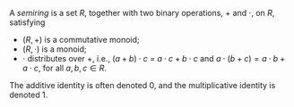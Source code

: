 A *semiring* is a set $R$, together with two binary operations, $+$ and $\cdot$, on $R$, satisfying

- $(R, +)$ is a commutative monoid;
- $(R, \cdot)$ is a monoid;
- $\cdot$ distributes over $+$, i.e., $(a+b) \cdot c$ = $a \cdot c + b \cdot c$ and $a \cdot (b+c) = a \cdot b + a \cdot c$, for all $a, b, c \in R$.

The additive identity is often denoted $0$, and the multiplicative identity is denoted $1$.
